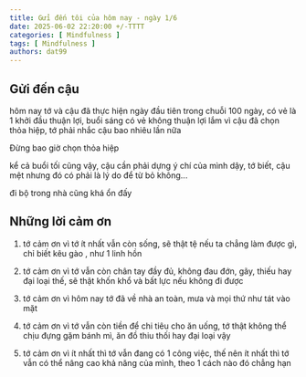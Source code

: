 ```yaml
---
title: Gửi đến tôi của hôm nay - ngày 1/6
date: 2025-06-02 22:20:00 +/-TTTT
categories: [ Mindfulness ]
tags: [ Mindfulness ]   
authors: dat99
---
```


## Gửi đến cậu

hôm nay tớ và cậu đã thực hiện ngày đầu tiên trong chuỗi 100 ngày, có vẻ là 1 khởi đầu thuận lợi, buổi sáng có vẻ không thuận lợi lắm
vì cậu đã chọn thỏa hiệp, tớ phải nhắc cậu bao nhiêu lần nữa

Đừng bao giờ chọn thỏa hiệp 

kể cả buổi tối cũng vậy, cậu cần phải dựng ý chí của mình dậy, tớ biết, cậu mệt nhưng đó có phải là lý do để từ bỏ không...

đi bộ trong nhà cũng khá ổn đấy 


## Những lời cảm ơn

1. tớ cảm ơn vì tớ ít nhất vẫn còn sống, sẽ thật tệ nếu ta chẳng làm được gì, chỉ biết kêu gào , như 1 linh hồn

2. tớ cảm ơn vì tớ vẫn còn chân tay đầy đủ, không đau đớn, gãy, thiếu hay đại loại thế, sẽ thật khốn khổ và bất lực nếu không đi được

3. tớ cảm ơn vì hôm nay tớ đã về nhà an toàn, mưa và mọi thứ như tát vào mặt

4. tớ cảm ơn vì tớ vẫn còn tiền để chi tiêu cho ăn uống, tớ thật không thể chịu đựng gặm bánh mì, ăn đồ thiu thối hay đại loại vậy

5. tớ cảm ơn vì ít nhất thì tớ vẫn đang có 1 công việc, thế nên ít nhất thì tớ vẫn có thể nâng cao khả năng của mình, theo 1 cách nào đó chẳng hạn


